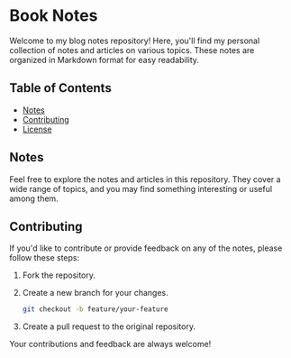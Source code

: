 # Book Notes

Welcome to my blog notes repository! Here, you'll find my personal collection of notes and articles on various topics. These notes are organized in Markdown format for easy readability.

## Table of Contents

- [Notes](#notes)
- [Contributing](#contributing)
- [License](#license)

## Notes

Feel free to explore the notes and articles in this repository. They cover a wide range of topics, and you may find something interesting or useful among them.

## Contributing

If you'd like to contribute or provide feedback on any of the notes, please follow these steps:

1. Fork the repository.

2. Create a new branch for your changes.
   ```bash
   git checkout -b feature/your-feature
   ```
3. Create a pull request to the original repository.

Your contributions and feedback are always welcome!
 
